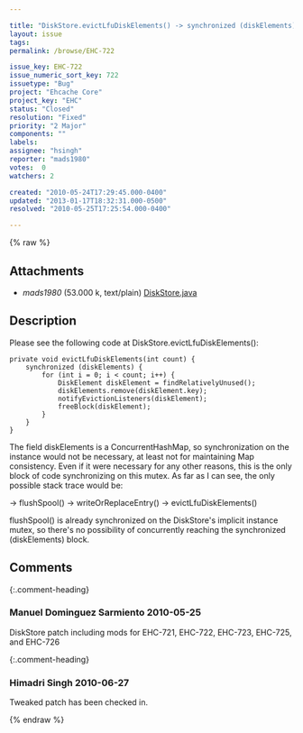 ```yaml
---

title: "DiskStore.evictLfuDiskElements() -> synchronized (diskElements) not necessary"
layout: issue
tags: 
permalink: /browse/EHC-722

issue_key: EHC-722
issue_numeric_sort_key: 722
issuetype: "Bug"
project: "Ehcache Core"
project_key: "EHC"
status: "Closed"
resolution: "Fixed"
priority: "2 Major"
components: ""
labels: 
assignee: "hsingh"
reporter: "mads1980"
votes:  0
watchers: 2

created: "2010-05-24T17:29:45.000-0400"
updated: "2013-01-17T18:32:31.000-0500"
resolved: "2010-05-25T17:25:54.000-0400"

---
```




{% raw %}


## Attachments
  
* <em>mads1980</em> (53.000 k, text/plain) [DiskStore.java](/attachments/EHC/EHC-722/DiskStore.java)
  



## Description

<div markdown="1" class="description">

Please see the following code at DiskStore.evictLfuDiskElements():

    private void evictLfuDiskElements(int count) {
        synchronized (diskElements) {
            for (int i = 0; i < count; i++) {
                DiskElement diskElement = findRelativelyUnused();
                diskElements.remove(diskElement.key);
                notifyEvictionListeners(diskElement);
                freeBlock(diskElement);
            }
        }
    }

The field diskElements is a ConcurrentHashMap, so synchronization on the instance would not be necessary, at least not for maintaining Map consistency. Even if it were necessary for any other reasons, this is the only block of code synchronizing on this mutex. As far as I can see, the only possible stack trace would be:

  -> flushSpool()
  -> writeOrReplaceEntry()
  -> evictLfuDiskElements()

flushSpool() is already synchronized on the DiskStore's implicit instance mutex, so there's no possibility of concurrently reaching the synchronized (diskElements) block.

</div>

## Comments


{:.comment-heading}
### **Manuel Dominguez Sarmiento** <span class="date">2010-05-25</span>

<div markdown="1" class="comment">

DiskStore patch including mods for EHC-721, EHC-722, EHC-723, EHC-725, and EHC-726

</div>


{:.comment-heading}
### **Himadri Singh** <span class="date">2010-06-27</span>

<div markdown="1" class="comment">

Tweaked patch has been checked in.

</div>



{% endraw %}
